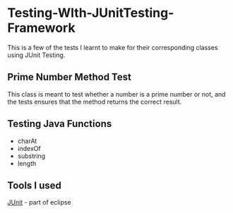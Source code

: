 # Testing-WIth-JUnitTesting-Framework
 This is a few of the tests I learnt to make for their corresponding classes using JUnit Testing. 
 
 ## Prime Number Method Test
 This class is meant to test whether a number is a prime number or not, and the tests ensures that the method returns the correct result.
 
 ## Testing Java Functions
 - charAt
 - indexOf
 - substring
 - length

## Tools I used
[JUnit](https://www.eclipse.org/downloads/packages/) - part of eclipse

